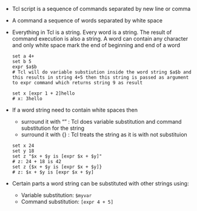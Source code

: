 -   Tcl script is a sequence of commands separated by new line or comma
-   A command a sequence of words separated by white space
-   Everything in Tcl is a string.  Every word is a string.  The result of
    command execution is also a string.  A word can contain any character and
    only white space mark the end of beginning and end of a word

    ~~~~~~~~~~~~~~~~~~~~~~~~~~~~~~~~~~~~~~~~~~~~~~~~~~~~~~~~~~~~~~~~~~~~~~~~~~~~
    set a 4+
    set b 5
    expr $a$b
    # Tcl will do variable substiution inside the word string $a$b and this results in string 4+5 then this string is passed as argument to expr command which returns string 9 as result

    set x [expr 1 + 2]hello
    # x: 3hello
    ~~~~~~~~~~~~~~~~~~~~~~~~~~~~~~~~~~~~~~~~~~~~~~~~~~~~~~~~~~~~~~~~~~~~~~~~~~~~
-   If a word string need to contain white spaces then
    -   surround it with “” : Tcl does variable substitution and command
        substitution for the string
    -   surround it with {} : Tcl treats the string as it is with not
        substituion

    ~~~~~~~~~~~~~~~~~~~~~~~~~~~~~~~~~~~~~~~~~~~~~~~~~~~~~~~~~~~~~~~~~~~~~~~~~~~~
    set x 24
    set y 18
    set z "$x + $y is [expr $x + $y]"
    # z: 24 + 18 is 42
    set z {$x + $y is [expr $x + $y]} 
    # z: $x + $y is [expr $x + $y]
    ~~~~~~~~~~~~~~~~~~~~~~~~~~~~~~~~~~~~~~~~~~~~~~~~~~~~~~~~~~~~~~~~~~~~~~~~~~~~
-   Certain parts a word string can be substituted with other strings using:
    -   Variable substitution: `$myvar`
    -   Command substitution: `[expr 4 + 5]`
